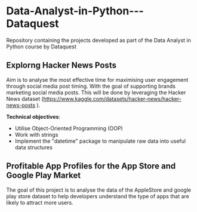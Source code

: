 
# Data-Analyst-in-Python---Dataquest
Repository containing the projects developed as part of the Data Analyst in Python course by Dataquest

## Explorng Hacker News Posts
Aim is to analyse the most effective time for maximising user engagement through social media post timing. With the goal of supporting brands marketing social media posts.
This will be done by leveraging the Hacker News dataset (https://www.kaggle.com/datasets/hacker-news/hacker-news-posts ).

**Technical objectives**:
- Utilise Object-Oriented Programming (OOP)
- Work with strings
- Implement the "datetime" package to manipulate raw data into useful data structures

## Profitable App Profiles for the App Store and Google Play Market
The goal of this project is to analyse the data of the AppleStore and google play store dataset to help developers understand the type of apps that are likely to attract more users.

